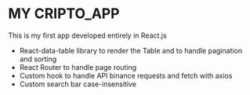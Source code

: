 # MY CRIPTO_APP

This is my first app developed entirely in React.js

- React-data-table library to render the Table and to handle pagination and sorting
- React Router to handle page routing
- Custom hook to handle API binance requests and fetch with axios
- Custom search bar case-insensitive
